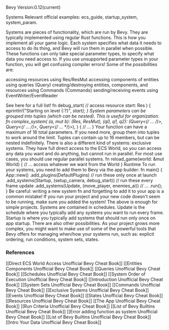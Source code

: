 Bevy Version:0.12(current)


Systems
Relevant official examples:
ecs_guide,
startup_system,
system_param.

Systems are pieces of functionality, which are run by Bevy. They are typically
implemented using regular Rust functions.
This is how you implement all your game logic. Each system specifies what data
it needs to access to do its thing, and Bevy will run them in parallel when
possible.
These functions can only take special parameter types,
to specify what data you need access to. If you use
unsupported parameter types in your function, you will get confusing compiler
errors!
Some of the possibilities are:

accessing resources using Res/ResMut
accessing components of entities using queries (Query)
creating/destroying entities, components, and resources using Commands (Commands)
sending/receiving events using EventWriter/EventReader

See here for a full list!
fn debug_start(
    // access resource
    start: Res<StartingLevel>
) {
    eprintln!("Starting on level {:?}", *start);
}
System parameters can be grouped into tuples (which can be nested). This is
useful for organization.
fn complex_system(
    (a, mut b): (Res<ResourceA>, ResMut<ResourceB>),
    (q0, q1, q2): (Query<(/* … */)>, Query<(/* … */)>, Query<(/* … */)>),
) {
    // …
}
Your function can have a maximum of 16 total parameters. If you need more,
group them into tuples to work around the limit. Tuples can contain up to
16 members, but can be nested indefinitely.
There is also a different kind of systems: exclusive systems.
They have full direct access to the ECS World, so you can access
any data you want and do anything, but cannot run in parallel. For most use
cases, you should use regular parallel systems.
fn reload_game(world: &mut World) {
    // ... access whatever we want from the World
}
Runtime
To run your systems, you need to add them to Bevy via the app builder:
fn main() {
    App::new()
        .add_plugins(DefaultPlugins)
        // run these only once at launch
        .add_systems(Startup, (setup_camera, debug_start))
        // run these every frame update
        .add_systems(Update, (move_player, enemies_ai))
        // ...
        .run();
}
Be careful: writing a new system fn and forgetting to add it to your app is a
common mistake! If you run your project and your new code doesn't seem to be
running, make sure you added the system!
The above is enough for simple projects.
Systems are contained in schedules. Update is the
schedule where you typically add any systems you want to run every frame.
Startup is where you typically add systems that should run
only once on app startup. There are also other possibilities.
As your project grows more complex, you might want to make use of some of the
powerful tools that Bevy offers for managing when/how your systems run, such as:
explicit ordering, run conditions, system
sets, states.

### References
[[Direct ECS World Access  Unofficial Bevy Cheat Book]] [[Entities Components  Unofficial Bevy Cheat Book]] [[Queries  Unofficial Bevy Cheat Book]] [[Schedules  Unofficial Bevy Cheat Book]] [[System Order of Execution  Unofficial Bevy Cheat Book]] [[Introduction  Unofficial Bevy Cheat Book]] [[System Sets  Unofficial Bevy Cheat Book]] [[Commands  Unofficial Bevy Cheat Book]] [[Exclusive Systems  Unofficial Bevy Cheat Book]] [[Events  Unofficial Bevy Cheat Book]] [[States  Unofficial Bevy Cheat Book]] [[Resources  Unofficial Bevy Cheat Book]] [[The App  Unofficial Bevy Cheat Book]] [[Run Criteria  Unofficial Bevy Cheat Book]] [[List of Bevy Builtins  Unofficial Bevy Cheat Book]] [[Error adding function as system  Unofficial Bevy Cheat Book]] [[List of Bevy Builtins  Unofficial Bevy Cheat Book]] [[Intro Your Data  Unofficial Bevy Cheat Book]] 